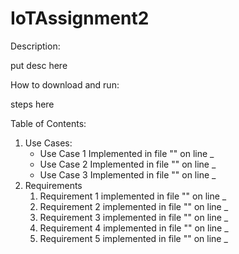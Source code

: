 # IoTAssignment2  
Description:  
  
put desc here  
  
How to download and run:
  
steps here  
  
Table of Contents:  
  
<ol>
<li>Use Cases:<ul>
<li>Use Case 1 Implemented in file "" on line _</li>
<li>Use Case 2 Implemented in file "" on line _</li>
<li>Use Case 3 Implemented in file "" on line _</li>
</ul>
</li>
<li>Requirements
<ol>
<li>Requirement 1 implemented in file "" on line _</li>
<li>Requirement 2 implemented in file "" on line _</li>
<li>Requirement 3 implemented in file "" on line _</li>
<li>Requirement 4 implemented in file "" on line _</li>
<li>Requirement 5 implemented in file "" on line _</li>
</ol>
</li>
</ol>
